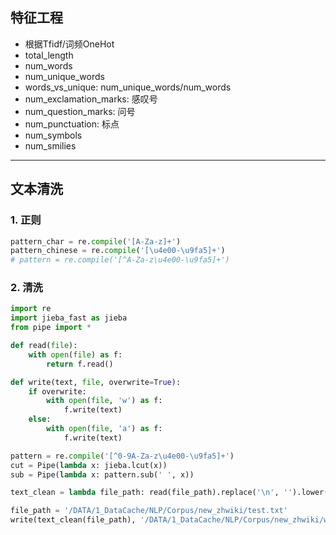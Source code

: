 ## 特征工程
- 根据Tfidf/词频OneHot
- total_length
- num_words
- num_unique_words
- words_vs_unique: num_unique_words/num_words
- num_exclamation_marks: 感叹号
- num_question_marks: 问号
- num_punctuation: 标点
- num_symbols
- num_smilies

---
## 文本清洗
### 1. 正则
```python
pattern_char = re.compile('[A-Za-z]+')
pattern_chinese = re.compile('[\u4e00-\u9fa5]+')
# pattern = re.compile('[^A-Za-z\u4e00-\u9fa5]+')
```

### 2. 清洗
```python
import re
import jieba_fast as jieba
from pipe import *

def read(file):
    with open(file) as f:
        return f.read()

def write(text, file, overwrite=True):
    if overwrite:
        with open(file, 'w') as f:
            f.write(text)
    else:
        with open(file, 'a') as f:
            f.write(text)

pattern = re.compile('[^0-9A-Za-z\u4e00-\u9fa5]+')
cut = Pipe(lambda x: jieba.lcut(x))
sub = Pipe(lambda x: pattern.sub(' ', x))

text_clean = lambda file_path: read(file_path).replace('\n', '').lower() | sub | cut | concat(' ')

file_path = '/DATA/1_DataCache/NLP/Corpus/new_zhwiki/test.txt'
write(text_clean(file_path), '/DATA/1_DataCache/NLP/Corpus/new_zhwiki/wikiCleaned.txt')
```
